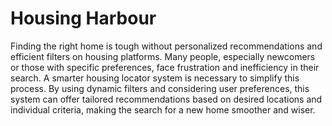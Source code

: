# Housing Harbour
Finding the right home is tough without personalized recommendations and efficient filters on housing platforms.
Many people, especially newcomers or those with specific preferences, face frustration and inefficiency in their search.
A smarter housing locator system is necessary to simplify this process.
By using dynamic filters and considering user preferences, this system can offer tailored recommendations based on desired locations and individual criteria, making the search for a new home smoother and wiser.
